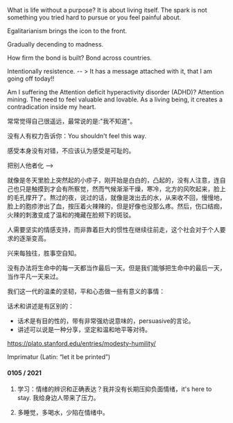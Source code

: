 

What is life without a purpose? It is about living itself. The spark is not something you tried hard to pursue or you feel painful about. 

Egalitarianism brings the icon to the front.

Gradually decending to madness. 

How firm the bond is built?  Bond across countries.

Intentionally resistence.   -- > It has a message attached with it, that I am going off today!! 

Am I suffering the Attention deficit hyperactivity disorder (ADHD)? Attention mining. The need to feel valuable and lovable. As a living being, it creates a contradication inside my heart.





常常觉得自己很遥远，最常说的是:"我不知道"。

没有人有权力告诉你：You shouldn't feel this way. 

感受本身没有对错，不应该认为感受是可耻的。

把别人他者化 -->  

就像是冬天里脸上突然起的小疹子，刚开始是白白的，凸起的，没有人注意，连自己也只是触摸到才会有所察觉，然而气候渐渐干燥，寒冷，北方的风吹起来，脸上的毛孔撑开了。熬过的夜，说过的话，就像是泼出去的水，从来收不回，慢慢地，脸上的胞疹渗出了血，按压着火辣辣的，但是好像也没那么疼。然后，伤口结痂，火辣的刺激变成了温和的掩藏在脸颊下的斑驳。

人需要坚实的情感支持，而非靠着巨大的惯性在继续往前走，这个社会对于个人要求的逐渐变高。

兴来每独往，胜事空自知。

没有办法将生命中的每一天都当作最后一天。但是我们能够把生命中的最后一天，当作平凡一天来过。

我们这一代的温柔的坚韧，平和心态做一些有意义的事情：

话术和讲述是有区别的：

* 话术是有目的性的，带有非常强劝说意味的，persuasive的言论。
* 讲述可以说是一种分享，坚定和温和地平等对待。

https://plato.stanford.edu/entries/modesty-humility/

Imprimatur (Latin: “let it be printed”)



#### 0105 / 2021

1. 学习：情绪的辨识和正确表达？我并没有长期压抑负面情绪，it's here to stay. 我给身边人带来了压力。

2. 多睡觉，多喝水，少陷在情绪中。

   